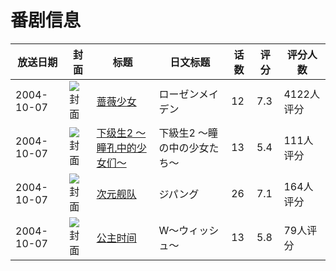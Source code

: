 # 番剧信息

|放送日期|封面|标题|日文标题|话数|评分|评分人数|
|---|---|---|---|---|---|---|
|2004-10-07|![封面](https://lain.bgm.tv/pic/cover/c/82/b8/1025_vMYDV.jpg)|[蔷薇少女](https://bangumi.tv/subject/1025)|ローゼンメイデン|12|7.3|4122人评分|
|2004-10-07|![封面](https://lain.bgm.tv/pic/cover/c/df/dd/16340_IQql7.jpg)|[下级生2 ～瞳孔中的少女们～](https://bangumi.tv/subject/16340)|下級生2 ～瞳の中の少女たち～|13|5.4|111人评分|
|2004-10-07|![封面](https://lain.bgm.tv/pic/cover/c/9b/cd/19390_n4xAj.jpg)|[次元舰队](https://bangumi.tv/subject/19390)|ジパング|26|7.1|164人评分|
|2004-10-07|![封面](https://lain.bgm.tv/pic/cover/c/4f/01/31034_zppxp.jpg)|[公主时间](https://bangumi.tv/subject/31034)|W〜ウィッシュ〜|13|5.8|79人评分|
